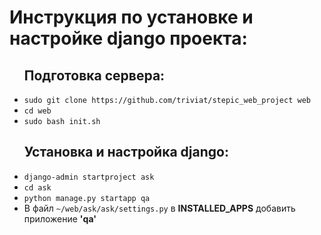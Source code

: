 <h1>Инструкция по установке и настройке django проекта:</h1>

<ul>
<h2>Подготовка сервера:</h2>

[//]: # (Клонирование проекта с github)
<li><code>sudo git clone https://github.com/triviat/stepic_web_project web</code></li>

[//]: # (Переход в директорию проекта)
<li><code>cd web</code></li>

[//]: # (Запуск init скрипта)
<li><code>sudo bash init.sh</code></li>
</ul>

<ul>
<h2>Установка и настройка django:</h2>

[//]: # (Создание django-проекта)
<li><code>django-admin startproject ask</code></li>

[//]: # (Переход к файлу администрирования manage.py)
<li><code>cd ask</code></li>

[//]: # (Создание приложения qa)
<li><code>python manage.py startapp qa</code></li>

[//]: # (Добавление приложения в настройки проекта)
<li>В файл <code>~/web/ask/ask/settings.py</code> в <b>INSTALLED_APPS</b> добавить приложение <b>'qa'</b></li>
</ul>
